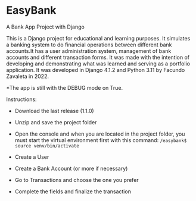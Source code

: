 # EasyBank
A Bank App Project with Django

This is a Django project for educational and learning purposes. It simulates a banking system to do financial operations between different bank accounts.It has a user administration system, management of bank accounts and different transaction forms. It was made with the intention of developing and demonstrating what was learned and serving as a portfolio application. It was developed in Django 4.1.2 and Python 3.11 by Facundo Zavaleta in 2022.

*The app is still with the DEBUG mode on True.

Instructions:
 - Download the last release (1.1.0)
 - Unzip and save the project folder
 - Open the console and when you are located in the project folder, you must start the virtual environment first with this command:
   ```/easybank$ source venv/bin/activate```
   
 - Create a User
 - Create a Bank Account (or more if necessary)
 - Go to Transactions and choose the one you prefer
 - Complete the fields and finalize the transaction
